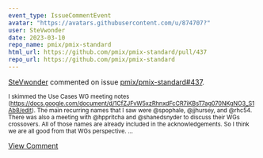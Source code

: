 ```yaml
---
event_type: IssueCommentEvent
avatar: "https://avatars.githubusercontent.com/u/874707?"
user: SteVwonder
date: 2023-03-10
repo_name: pmix/pmix-standard
html_url: https://github.com/pmix/pmix-standard/pull/437
repo_url: https://github.com/pmix/pmix-standard
---
```


<a href='https://github.com/SteVwonder' target='_blank'>SteVwonder</a> commented on issue <a href='https://github.com/pmix/pmix-standard/pull/437' target='_blank'>pmix/pmix-standard#437</a>.

<small>I skimmed the Use Cases WG meeting notes (https://docs.google.com/document/d/1CfZJFvW5xzRhnxdFcCR7iKBsT7ag070NKgNO3_S1Ab8/edit). The main recurring names that I saw were @spophale, @jjhursey, and @rhc54. There was also a meeting with @hppritcha  and @shanedsnyder to discuss their WGs crossovers. All of those names are already included in the acknowledgements. So I think we are all good from that WGs perspective. ...</small>

<a href='https://github.com/pmix/pmix-standard/pull/437' target='_blank'>View Comment</a>